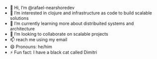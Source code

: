 - 👋 Hi, I’m @rafael-nearshoredev
- 👀 I’m interested in clojure and infrastructure as code to build scalable solutions
- 🌱 I’m currently learning more about distribuited systems and architecture
- 💞️ I’m looking to collaborate on scalable projects
- 📫 reach me using my email 
- 😄 Pronouns: he/him
- ⚡ Fun fact: I have a black cat called Dimitri

<!---
rafael-nearshoredev/rafael-nearshoredev is a ✨ special ✨ repository because its `README.md` (this file) appears on your GitHub profile.
You can click the Preview link to take a look at your changes.
--->
